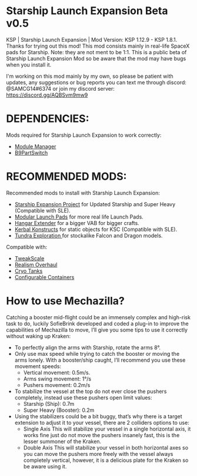 # Starship Launch Expansion Beta v0.5
KSP | Starship Launch Expansion | Mod Version: KSP 1.12.9 - KSP 1.8.1. 
Thanks for trying out this mod! This mod consists mainly in real-life SpaceX pads for Starship. Note: they are not ment to be 1:1. 
This is a public beta of Starship Launch Expansion Mod so be aware that the mod may have bugs when you install it.

I'm working on this mod mainly by my own, so please be patient with updates, any suggestions or bug reports you can text me through discord: @SAMCG14#6374 or join my discord server: https://discord.gg/AQBSvm9mw9

# DEPENDENCIES:
Mods required for Starship Launch Expansion to work correctly:
- [Module Manager](https://forum.kerbalspaceprogram.com/index.php?/topic/50533-18x-112x-module-manager-421-august-1st-2021-locked-inside-edition/)
- [B9PartSwitch](https://forum.kerbalspaceprogram.com/index.php?/topic/140541-1112-b9partswitch-v2180-march-17/)

# RECOMMENDED MODS:
Recommended mods to install with Starship Launch Expansion:
- [Starship Expansion Project](https://github.com/Kari1407/Starship-Expansion-Project) for Updated Starship and Super Heavy (Compatible with SLE).
- [Modular Launch Pads](https://forum.kerbalspaceprogram.com/index.php?/topic/173008-181-112x-modular-launch-pads-v220-launch-clamps-evolved-real-style-launch-bases-and-towers-5-july-2021/) for more real life Launch Pads.
- [Hangar Extender](https://forum.kerbalspaceprogram.com/index.php?/topic/162790-19x-hangar-extender-extended/) for a bigger VAB for bigger crafts.
- [Kerbal Konstructs](https://forum.kerbalspaceprogram.com/index.php?/topic/151818-181-kerbal-konstructs-18115-15dec2019/) for static objects for KSC (Compatible with SLE).
- [Tundra Exploration ](https://forum.kerbalspaceprogram.com/index.php?/topic/166915-112x-tundra-exploration-v500-june-9th-restockalike-spacex-falcon-9-crew-dragon-xl-and-starship/) for stockalike Falcon and Dragon models.

Compatible with:
- [TweakScale](https://forum.kerbalspaceprogram.com/index.php?/topic/179030-144/)
- [Realism Overhaul](https://forum.kerbalspaceprogram.com/index.php?/topic/155700-1101-realism-overhaul-v1430-27-jul-2021/)
- [Cryo Tanks](https://forum.kerbalspaceprogram.com/index.php?/topic/195042-112x-cryotanks-liquid-hydrogen-storage-and-management-july-23-2021/)
- [Configurable Containers](https://forum.kerbalspaceprogram.com/index.php?/topic/150104-19-110-configurable-containers/)

# How to use Mechazilla?
Catching a booster mid-flight could be an immensely complex and high-risk task to do, luckily SofieBrink developed and coded a plug-in to improve the capabilities of Mechazilla to move, I’ll give you some tips to use it correctly without waking up Kraken:
- To perfectly align the arms with Starship, rotate the arms 8°.
- Only use max speed while trying to catch the booster or moving the arms lonely. With a booster/ship caught, I’ll recommend you use these movement speeds:
	- Vertical movement: 0.5m/s.  
	- Arms swing movement: 1°/s
	- Pushers movement: 0.2m/s
- To stabilize the vessel at the top do not ever close the pushers completely, instead use these pushers open limit values:
	- Starship (Ship): 0.7m
	- Super Heavy (Booster): 0.2m
- Using the stabilizers could be a bit buggy, that’s why there is a target extension to adjust it to your vessel, there are 2 colliders options to use:
	- Single Axis
		This will stabilize your vessel in a single horizontal axis, it works fine just do not move the pushers insanely fast, this is the lesser summoner of the Kraken.
	- Double Axis
		This will stabilize your vessel in both horizontal axes so you can move the pushers more freely with the vessel always completely vertical, however, it is a delicious plate for the Kraken so be aware using it.
